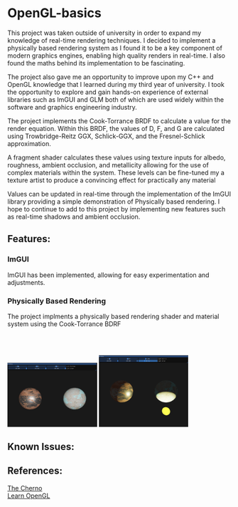 # OpenGL-basics
This project was taken outside of university in order to expand my knowledge of real-time rendering techniques. I decided to implement a physically based rendering system as I found it to be a key component of modern graphics engines, enabling high quality renders in real-time. I also found the maths behind its implementation to be fascinating.

The project also gave me an opportunity to improve upon my C++ and OpenGL knowledge that I learned during my third year of university. I took the opportunity to explore and gain hands-on experience of external libraries such as ImGUI and GLM both of which are used widely within the software and graphics engineering industry.

The project implements the Cook-Torrance BRDF to calculate a value for the render equation. Within this BRDF, the values of D, F, and G are calculated using Trowbridge-Reitz GGX, Schlick-GGX, and the Fresnel-Schlick approximation.

A fragment shader calculates these values using texture inputs for albedo, roughness, ambient occlusion, and metallicity allowing for the use of complex materials within the system. These levels can be fine-tuned my a texture artist to produce a convincing effect for practically any material

Values can be updated in real-time through the implementation of the ImGUI library providing a simple demonstration of Physically based rendering. I hope to continue to add to this project by implementing new features such as real-time shadows and ambient occlusion.

<h2>Features:</h2>

<h3>ImGUI</h3>
ImGUI has been implemented, allowing for easy experimentation and adjustments.

<h3>Physically Based Rendering</h3>
The project implments a physically based rendering shader and material system using the Cook-Torrance BDRF 

<br><br>

<img src='https://raw.githubusercontent.com/wkershaw/OpenGL-basics/master/Screenshots/PBR.PNG' width='40%'>
<img src='https://raw.githubusercontent.com/wkershaw/OpenGL-basics/master/Screenshots/PBR2.PNG' width='40%'>

<h2>Known Issues:</h2>

<h2>References:</h2>
<a href='https://www.youtube.com/channel/UCQ-W1KE9EYfdxhL6S4twUNw'>The Cherno</a>
<br>
<a href='https://learnopengl.com/'>Learn OpenGL</a>
